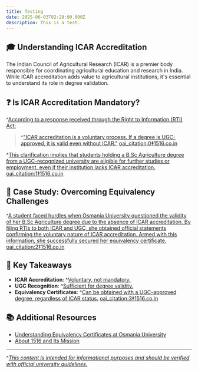 ```yaml
---
title: Testing
date: 2025-06-03T02:29:00.000Z
description: This is a test.
---
```

## 🎓 Understanding ICAR Accreditation

The Indian Council of Agricultural Research (ICAR) is a premier body responsible for coordinating agricultural education and research in India. While ICAR accreditation adds value to agricultural institutions, it's essential to understand its role in degree validation.

## ❓ Is ICAR Accreditation Mandatory?

^[According to a response received through the Right to Information (RTI) Act:]({"attribution":{"attributableIndex":"711-1"}})

> ^["ICAR accreditation is a voluntary process. If a degree is UGC-approved, it is valid even without ICAR."]({"attribution":{"attributableIndex":"831-0"}}) [oai_citation:0‡1516.co.in](https://1516.co.in/about/?utm_source=chatgpt.com)

^[This clarification implies that students holding a B.Sc Agriculture degree from a UGC-recognized university are eligible for further studies or employment, even if their institution lacks ICAR accreditation.]({"attribution":{"attributableIndex":"942-0"}}) [oai_citation:1‡1516.co.in](https://1516.co.in/blog/category/agriculture/?utm_source=chatgpt.com)

## 📝 Case Study: Overcoming Equivalency Challenges

^[A student faced hurdles when Osmania University questioned the validity of her B.Sc Agriculture degree due to the absence of ICAR accreditation. By filing RTIs to both ICAR and UGC, she obtained official statements confirming the voluntary nature of ICAR accreditation. Armed with this information, she successfully secured her equivalency certificate.]({"attribution":{"attributableIndex":"1154-1"}}) [oai_citation:2‡1516.co.in](https://1516.co.in/about/?utm_source=chatgpt.com)

## 📌 Key Takeaways

- **ICAR Accreditation**: ^[Voluntary, not mandatory.]({"attribution":{"attributableIndex":"1563-2"}})
- **UGC Recognition**: ^[Sufficient for degree validity.]({"attribution":{"attributableIndex":"1563-4"}})
- **Equivalency Certificates**: ^[Can be obtained with a UGC-approved degree, regardless of ICAR status.]({"attribution":{"attributableIndex":"1563-6"}}) [oai_citation:3‡1516.co.in](https://1516.co.in/about/?utm_source=chatgpt.com)

## 📚 Additional Resources

- [Understanding Equivalency Certificates at Osmania University](https://1516.co.in/equivalency-certificate-at-osmania-university-process-fees-timeline/)
- [About 1516 and Its Mission](https://1516.co.in/about/)

---

^[*This content is intended for informational purposes and should be verified with official university guidelines.*]({"attribution":{"attributableIndex":"1801-3"}})
